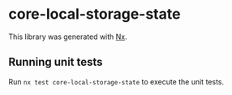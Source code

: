# core-local-storage-state

This library was generated with [Nx](https://nx.dev).

## Running unit tests

Run `nx test core-local-storage-state` to execute the unit tests.
